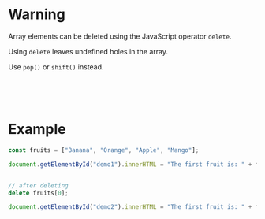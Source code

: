 # Warning

Array elements can be deleted using the JavaScript operator `delete`.

Using `delete` leaves undefined holes in the array.

Use `pop()` or `shift()` instead.

&nbsp;

&nbsp;

# Example

```js
const fruits = ["Banana", "Orange", "Apple", "Mango"];

document.getElementById("demo1").innerHTML = "The first fruit is: " + fruits[0]; The first fruit is: Banana


// after deleting
delete fruits[0];

document.getElementById("demo2").innerHTML = "The first fruit is: " + fruits[0]; The first fruit is: undefined
```
